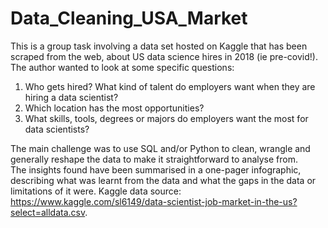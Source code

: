 # Data_Cleaning_USA_Market

This is a group task involving a data set hosted on Kaggle that has been scraped from the web, about US data science hires in 2018 (ie pre-covid!). 
The author wanted to look at some specific questions:
1.	Who gets hired? What kind of talent do employers want when they are hiring a data scientist?
2.	Which location has the most opportunities?
3.	What skills, tools, degrees or majors do employers want the most for data scientists?

The main challenge was to use SQL and/or Python to clean, wrangle and generally reshape the data to make it straightforward to analyse from.  
The insights found have been summarised in a one-pager infographic, describing what was learnt from the data and what the gaps in the data or limitations of it were. 
Kaggle data source: https://www.kaggle.com/sl6149/data-scientist-job-market-in-the-us?select=alldata.csv.

